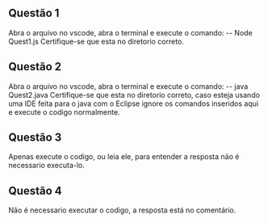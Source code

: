## Questão 1
Abra o arquivo no vscode, abra o terminal e execute o comando:
-- Node Quest1.js
Certifique-se que esta no diretorio correto.

## Questão 2
Abra o arquivo no vscode, abra o terminal e execute o comando:
-- java Quest2.java
Certifique-se que esta no diretorio correto, caso esteja usando uma IDE feita para o java com o Eclipse ignore os comandos inseridos aqui e execute o codigo normalmente.


## Questão 3

Apenas execute o codigo, ou leia ele, para entender a resposta não é necessario executa-lo.

## Questão 4

Não é necessario executar o codigo, a resposta está no comentário.